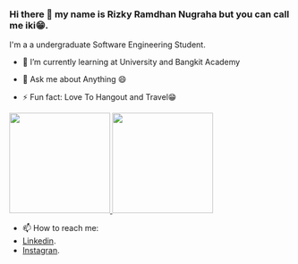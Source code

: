 ### Hi there 👋 my name is Rizky Ramdhan Nugraha but you can call me iki😁.

I'm a a undergraduate Software Engineering Student.

- 🌱 I’m currently learning at University and Bangkit Academy
- 💬 Ask me about Anything 😄

- ⚡ Fun fact: Love To Hangout and Travel😁

<p align="left">
<a href="https://github.com/gilangadhan">
  <img height="180em" src="https://github-readme-stats-eight-theta.vercel.app/api?username=rizkyr117h&show_icons=true&theme=algolia&include_all_commits=true&count_private=true"/>
  <img height="180em" src="https://github-readme-stats-eight-theta.vercel.app/api/top-langs/?username=rizkyr117h&layout=compact&langs_count=8&theme=algolia"/>
</a>
</p>

- 📫 How to reach me: 
- [Linkedin](https://www.linkedin.com/in/rizky-211101/).
- [Instagran](https://www.instagram.com/rizkyr117h/).
